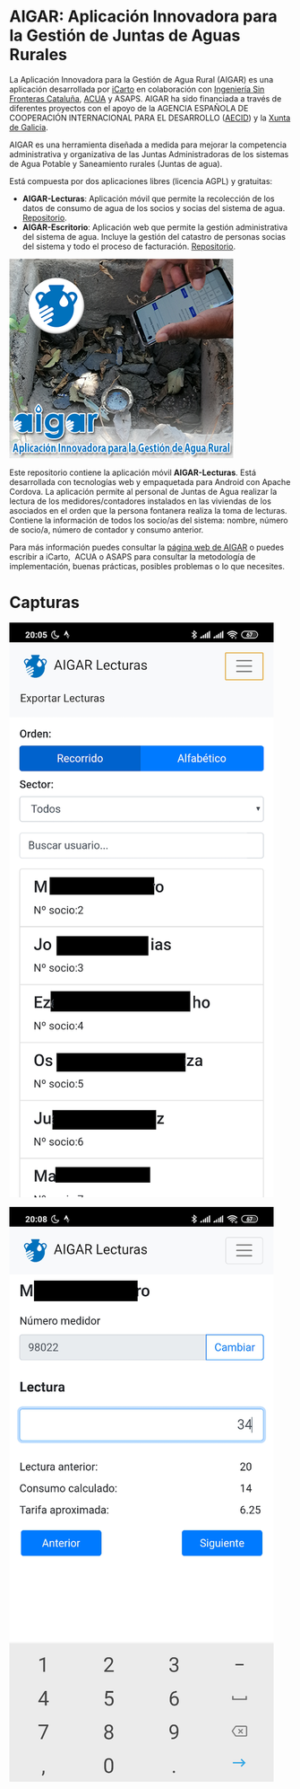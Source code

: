 # AIGAR: Aplicación Innovadora para la Gestión de Juntas de Aguas Rurales

La Aplicación Innovadora para la Gestión de Agua Rural (AIGAR) es una aplicación desarrollada por [iCarto](https://icarto.es/) en colaboración con [Ingeniería Sin Fronteras Cataluña](https://esf-cat.org/), [ACUA](http://acua.org.sv/) y ASAPS. AIGAR ha sido financiada a través de diferentes proyectos con el apoyo de la AGENCIA ESPAÑOLA DE COOPERACIÓN INTERNACIONAL PARA EL DESARROLLO ([AECID](https://www.aecid.es)) y la [Xunta de Galicia](https://cooperacion.xunta.gal/es).

AIGAR es una herramienta diseñada a medida para mejorar la competencia administrativa y organizativa de las Juntas Administradoras de los sistemas de Agua Potable y Saneamiento rurales (Juntas de agua).

Está compuesta por dos aplicaciones libres (licencia AGPL) y gratuitas:

-   **AIGAR-Lecturas**: Aplicación móvil que permite la recolección de los datos de consumo de agua de los socios y socias del sistema de agua. [Repositorio](https://github.com/iCarto/aigar-lecturas).
-   **AIGAR-Escritorio**: Aplicación web que permite la gestión administrativa del sistema de agua. Incluye la gestión del catastro de personas socias del sistema y todo el proceso de facturación. [Repositorio](https://github.com/iCarto/aigar).

![splash](docs/splash_sin_logos.png)

Este repositorio contiene la aplicación móvil **AIGAR-Lecturas**. Está desarrollada con tecnologías web y empaquetada para Android con Apache Cordova. La aplicación permite al personal de Juntas de Agua realizar la lectura de los medidores/contadores instalados en las viviendas de los asociados en el orden que la persona fontanera realiza la toma de lecturas. Contiene la información de todos los socio/as del sistema: nombre, número de socio/a, número de contador y consumo anterior.

Para más información puedes consultar la [página web de AIGAR](https://icarto.github.io/aigar-web/) o puedes escribir a iCarto,  ACUA o ASAPS para consultar la metodología de implementación, buenas prácticas, posibles problemas o lo que necesites.


# Capturas

![Pantalla principal](docs/principal.png)

![Pantalla de lecturas](docs/lecturas.png)
